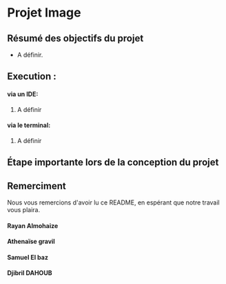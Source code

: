 # Projet Image 

## Résumé des objectifs du projet
- A définir.

## Execution :

#### via un IDE:
1. A définir
#### via le terminal:
1. A définir

## Étape importante lors de la conception du projet

## Remerciment
Nous vous remercions d'avoir lu ce README, en espérant que notre travail vous plaira.

#### Rayan Almohaize
#### Athenaïse gravil
#### Samuel El baz
#### Djibril DAHOUB 
